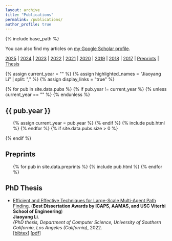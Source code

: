 ```yaml
---
layout: archive
title: "Publications"
permalink: /publications/
author_profile: true
---
```


{% include base_path %}

You can also find my articles on
<a href="https://scholar.google.com/citations?user=F5qzvmkAAAAJ&hl=en">my Google Scholar profile</a>.
<br>

<a href="#year2025">2025</a> |
<a href="#year2024">2024</a> |
<a href="#year2023">2023</a> |
<a href="#year2022">2022</a> |
<a href="#year2021">2021</a> |
<a href="#year2020">2020</a> |
<a href="#year2019">2019</a> |
<a href="#year2018">2018</a> |
<a href="#year2017">2017</a> |
<a href="#preprints">Preprints</a> |
<a href="#thesis">Thesis</a>

<!--{% assign sorted_pubs = site.data.pubs | sort: "year" | reverse %}-->
{% assign current_year = "" %}
{% assign highlighted_names = "Jiaoyang Li" | split: "," %}
{% assign display_links = "true" %}

<div style="clear: both;"></div>

{% for pub in site.data.pubs %}
    {% if pub.year != current_year %}
        {% unless current_year == "" %}
            </ul>
        {% endunless %}
        <h2>{{ pub.year }}</h2><a name="year{{ pub.year }}"></a>
        <ul>
        {% assign current_year = pub.year %}
    {% endif %}
    {% include pub.html %}
{% endfor %}
{% if site.data.pubs.size > 0 %}
    </ul>
{% endif %}

<h2>Preprints</h2><a name="preprints"></a>
<ul>
    {% for pub in site.data.preprints %}
        {% include pub.html %}
    {% endfor %}
</ul>

<h2>PhD Thesis</h2><a name="thesis"></a>
<ul>
    <li>
        <a href="/publications/LiPhD22">Efficient and Effective Techniques for Large-Scale Multi-Agent Path Finding</a>.
        (<b>Best Dissertation Awards by ICAPS, AAMAS, and USC Viterbi School of Engineering</b>)<br/>
        <b>Jiaoyang Li</b>.<br/>
        <i>{PhD thesis, Department of Computer Science, University of Southern California, Los Angeles (California)</i>, 2022.<br/>
        [<a href="javascript:void(0)" onclick="(function(target, id) { if ($('#' + id).css('display') == 'block') { $('#' + id).hide('fast'); $(target).text('bibtex') } else { $('#' + id).show('fast'); $(target).text('bibtex▲') } })(this, 'bibtex-LiPhD22');">bibtex</a>]
        [<a href="/files/phd-thesis-final.pdf">pdf</a>]
        <div id="bibtex-LiPhD22" style="display:none; font-size:small">
            <pre>@phdthesis{LiPhD22,
  title     = {Efficient and Effective Techniques for Large-Scale Multi-Agent Path Finding},
  author    = {Jiaoyang Li},
  school    = {University of Southern California},
  year      = {2022}
}</pre></div>
    </li>
</ul>